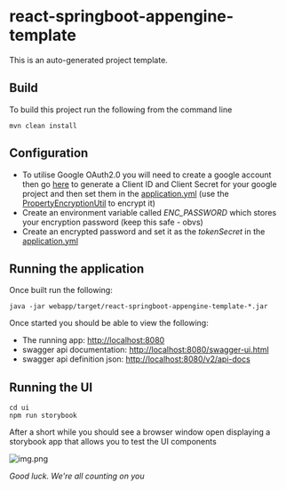 # react-springboot-appengine-template

This is an auto-generated project template.

## Build
To build this project run the following from the command line
```shell
mvn clean install
```

## Configuration
* To utilise Google OAuth2.0 you will need to create a google account then go [here](https://console.cloud.google.com/apis/credentials) to generate a Client ID and Client Secret for your google project and then set them in the [application.yml](./webapp/src/main/resources/application.yml) (use the [PropertyEncryptionUtil](webapp/src/main/java/com/example/utils/PropertyEncryptionUtil.java) to encrypt it)
* Create an environment variable called *ENC_PASSWORD* which stores your encryption password (keep this safe - obvs)
* Create an encrypted password and set it as the *tokenSecret* in the [application.yml](./webapp/src/main/resources/application.yml)

## Running the application
Once built run the following:
```shell
java -jar webapp/target/react-springboot-appengine-template-*.jar
```
Once started you should be able to view the following:
* The running app: [http://localhost:8080](http://localhost:8080)
* swagger api documentation: [http://localhost:8080/swagger-ui.html](http://localhost:8080/swagger-ui.html)
* swagger api definition json: [http://localhost:8080/v2/api-docs](http://localhost:8080/v2/api-docs)

## Running the UI
```shell
cd ui 
npm run storybook
```
After a short while you should see a browser window open displaying a storybook app that allows you to test the UI components

![img.png](https://preview.redd.it/nate1bd6wzxz.jpg?auto=webp&s=c155ebd29641ac27a48b8a5a0b38c670467e9a02)

_Good luck. We're all counting on you_